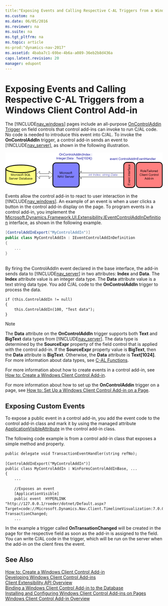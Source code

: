 ```yaml
---
title:"Exposing Events and Calling Respective C-AL Triggers from a Windows Client Control Add-in"
ms.custom: na
ms.date: 06/05/2016
ms.reviewer: na
ms.suite: na
ms.tgt_pltfrm: na
ms.topic: article
ms-prod:"dynamics-nav-2017"
ms.assetid: 4baba7c1-69be-4b6a-a089-36eb2b8d436a
caps.latest.revision: 20
manager: edupont
---
```

# Exposing Events and Calling Respective C-AL Triggers from a Windows Client Control Add-in
The [!INCLUDE[nav_windows](includes/nav_windows_md.md)] pages include an all\-purpose [OnControlAddin Trigger](OnControlAddin-Trigger.md) on field controls that control add\-ins can invoke to run C\/AL code. No code is needed to introduce this event into C\/AL. To invoke the **OnControlAddIn** trigger, a control add\-in sends an event to [!INCLUDE[nav_server](includes/nav_server_md.md)], as shown in the following illustration.  
  
 ![RoleTailored client control add&#45;in events](media/NAVRTCControlAddinEvents.png "NAVRTCControlAddinEvents")  
  
 Events allow the control add\-in to react to user interaction in the [!INCLUDE[nav_windows](includes/nav_windows_md.md)]. An example of an event is when a user clicks a button in the control add\-in display on the page. To program events in a control add\-in, you implement the [Microsoft.Dynamics.Framework.UI.Extensibility.IEventControlAddInDefinition](assetId:///T:Microsoft.Dynamics.Framework.UI.Extensibility.IEventControlAddInDefinition) interface, as shown in the following example.  
  
```c#  
[ControlAddInExport("MyControlAddIn")]  
public class MyControlAddIn : IEventControlAddInDefinition  
{  
    ...  
}  
  
```  
  
 By firing the ControlAddIn event declared in the base interface, the add\-in sends data to [!INCLUDE[nav_server](includes/nav_server_md.md)] in two attributes: **Index** and **Data**. The **Index** attribute value is an integer data type. The **Data** attribute value is a text string data type. You add C\/AL code to the **OnControlAddIn** trigger to process the data.  
  
```  
if (this.ControlAddIn != null)  
{  
    this.ControlAddIn(100, "Test data");  
}  
```  
  
> [!NOTE]  
>  The **Data** attribute on the **OnControlAddIn** trigger supports both **Text** and **BigText** data types from [!INCLUDE[nav_server](includes/nav_server_md.md)]. The data type is determined by the **SourceExpr** property of the field control that is applied with the control add\-in. If the **SourceExpr** property value is **BigText**, then the **Data** attribute is **BigText**. Otherwise, the **Data** attribute is **Text\[1024\]**. For more information about data types, see [C\-AL Functions](C-AL-Functions.md).  
  
 For more information about how to create events in a control add\-in, see [How to: Create a Windows Client Control Add\-in](../Topic/How%20to:%20Create%20a%20Windows%20Client%20Control%20Add-in.md).  
  
 For more information about how to set up the **OnControlAddin** trigger on a page, see [How to: Set Up a Windows Client Control Add\-in on a Page](../Topic/How%20to:%20Set%20Up%20a%20Windows%20Client%20Control%20Add-in%20on%20a%20Page.md).  
  
## Exposing Custom Events  
 To expose a public event in a control add\-in, you add the event code to the control add\-in class and mark it by using the managed attribute [ApplicationVisibleAttribute](assetId:///T:Microsoft.Dynamics.Framework.UI.Extensibility.ApplicationVisibleAttribute) in the control add\-in class.  
  
 The following code example is from a control add\-in class that exposes a simple method and property.  
  
```  
public delegate void TransactionEventHandler(string refNo);  
  
[ControlAddInExport("MyControlAddIn")]  
public class MyControlAddIn : WinFormsControlAddInBase, ...  
{  
    ...  
  
    //Exposes an event  
    [ApplicationVisible]  
    public event  HYPERLINK "http://127.0.0.1/roeder/dotnet/Default.aspx?Target=code://Microsoft.Dynamics.Nav.Client.TimelineVisualization:7.0.0.0:31bf3856ad364e35/Microsoft.Dynamics.Nav.Client.TimelineVisualization.TransactionEventHandler"TransactionEventHandler TransactionChanged;  
    ...  
```  
  
 In the example a trigger called **OnTransationChanged** will be created in the page for the respective field as soon as the add\-in is assigned to the field. You can write C\/AL code in the trigger, which will be run on the server when the add\-in on the client fires the event.  
  
## See Also  
 [How to: Create a Windows Client Control Add\-in](../Topic/How%20to:%20Create%20a%20Windows%20Client%20Control%20Add-in.md)   
 [Developing Windows Client Control Add\-ins](Developing-Windows-Client-Control-Add-ins.md)   
 [Client Extensibility API Overview](Client-Extensibility-API-Overview.md)   
 [Binding a Windows Client Control Add\-in to the Database](Binding-a-Windows-Client-Control-Add-in-to-the-Database.md)   
 [Installing and Configuring Windows Client Control Add\-ins on Pages](Installing-and-Configuring-Windows-Client-Control-Add-ins-on-Pages.md)   
 [Windows Client Control Add\-in Overview](Windows-Client-Control-Add-in-Overview.md)